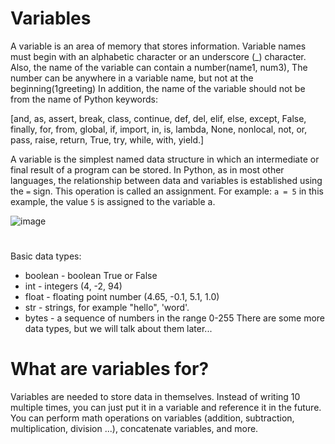 # Variables

A variable is an area of ​​memory that stores information. Variable names must begin with an alphabetic character or an underscore (_) character.
Also, the name of the variable can contain a number(name1, num3), The number can be anywhere in a variable name, but not at the beginning(1greeting)
In addition, the name of the variable should not be from the name of Python keywords:

[and, as, assert, break, class, continue, def, del, elif, else, except, False, finally, for, from, global, if, import, in, is, lambda, None, nonlocal, not, or, pass, raise, return, True, try, while, with, yield.]

A variable is the simplest named data structure in which an intermediate or final result of a program can be stored. In Python, as in most other languages, 
the relationship between data and variables is established using the `=` sign. This operation is called an assignment.
For example: `a = 5` in this example, the value `5` is assigned to the variable a.

![image](https://user-images.githubusercontent.com/70141250/127202632-e984a314-9e9d-44a6-a644-82423b625906.png)

#

Basic data types:

* boolean - boolean True or False
* int - integers (4, -2, 94)
* float - floating point number (4.65, -0.1, 5.1, 1.0)
* str - strings, for example "hello", 'word'.
* bytes - a sequence of numbers in the range 0-255
There are some more data types, but we will talk about them later...

# What are variables for?
Variables are needed to store data in themselves. Instead of writing 10 multiple times, you can just put it in a variable and reference it in the future.
You can perform math operations on variables (addition, subtraction, multiplication, division ...), concatenate variables, and more.
